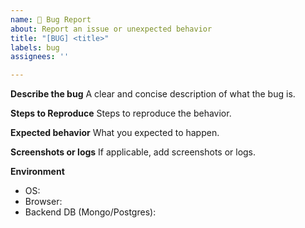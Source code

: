 ```yaml
---
name: 🐛 Bug Report
about: Report an issue or unexpected behavior
title: "[BUG] <title>"
labels: bug
assignees: ''

---
```


**Describe the bug**
A clear and concise description of what the bug is.

**Steps to Reproduce**
Steps to reproduce the behavior.

**Expected behavior**
What you expected to happen.

**Screenshots or logs**
If applicable, add screenshots or logs.

**Environment**
- OS:
- Browser:
- Backend DB (Mongo/Postgres):
